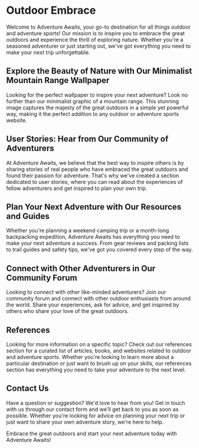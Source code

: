 <!--
Write me content for website with wallpaper which alt text is:

"A minimalist graphic of a mountain range for an outdoor or adventure sports website"

The name/title of the page should not be 1:1 copy of the alt text but rather a real content of the website which is using this wallpaper.

- Use markdown format 
- Start with the heading
- The content should look like a real website 
- Include real sections like references, contact, user stories, etc. use things relevant to the page purpose.
- Feel free to use structure like headings, bullets, numbering, blockquotes, paragraphs, horizontal lines, etc.
- You can use formatting like bold or _italic_
- You can include UTF-8 emojis
- Links should be only #hash anchors (and you can refer to the document itself)
- Do not include images
-->

<!--font:Montserrat-->

# Outdoor Embrace

Welcome to Adventure Awaits, your go-to destination for all things outdoor and adventure sports! Our mission is to inspire you to embrace the great outdoors and experience the thrill of exploring nature. Whether you're a seasoned adventurer or just starting out, we've got everything you need to make your next trip unforgettable.

## Explore the Beauty of Nature with Our Minimalist Mountain Range Wallpaper

Looking for the perfect wallpaper to inspire your next adventure? Look no further than our minimalist graphic of a mountain range. This stunning image captures the majesty of the great outdoors in a simple yet powerful way, making it the perfect addition to any outdoor or adventure sports website.

## User Stories: Hear from Our Community of Adventurers

At Adventure Awaits, we believe that the best way to inspire others is by sharing stories of real people who have embraced the great outdoors and found their passion for adventure. That's why we've created a section dedicated to user stories, where you can read about the experiences of fellow adventurers and get inspired to plan your own trip.

## Plan Your Next Adventure with Our Resources and Guides

Whether you're planning a weekend camping trip or a month-long backpacking expedition, Adventure Awaits has everything you need to make your next adventure a success. From gear reviews and packing lists to trail guides and safety tips, we've got you covered every step of the way.

## Connect with Other Adventurers in Our Community Forum

Looking to connect with other like-minded adventurers? Join our community forum and connect with other outdoor enthusiasts from around the world. Share your experiences, ask for advice, and get inspired by others who share your love of the great outdoors.

## References

Looking for more information on a specific topic? Check out our references section for a curated list of articles, books, and websites related to outdoor and adventure sports. Whether you're looking to learn more about a particular destination or just want to brush up on your skills, our references section has everything you need to take your adventure to the next level.

## Contact Us

Have a question or suggestion? We'd love to hear from you! Get in touch with us through our contact form and we'll get back to you as soon as possible. Whether you're looking for advice on planning your next trip or just want to share your own adventure story, we're here to help. 

Embrace the great outdoors and start your next adventure today with Adventure Awaits!
